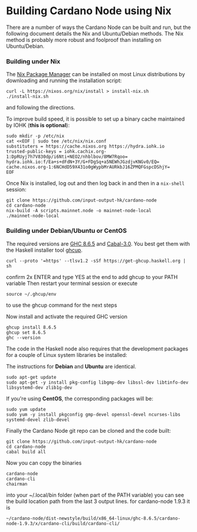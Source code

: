 # Building Cardano Node using Nix

There are a number of ways the Cardano Node can be built and run, but the following document
details the Nix and Ubuntu/Debian methods. The Nix method is probably more robust and foolproof
than installing on Ubuntu/Debian.


### Building under Nix

The [Nix Package Manager][nix] can be installed on most Linux distributions by downloading and
running the installation script:
```
curl -L https://nixos.org/nix/install > install-nix.sh
./install-nix.sh
```
and following the directions.

To improve build speed, it is possible to set up a binary cache maintained by IOHK (**this is
optional**):
```
sudo mkdir -p /etc/nix
cat <<EOF | sudo tee /etc/nix/nix.conf
substituters = https://cache.nixos.org https://hydra.iohk.io
trusted-public-keys = iohk.cachix.org-1:DpRUyj7h7V830dp/i6Nti+NEO2/nhblbov/8MW7Rqoo= hydra.iohk.io:f/Ea+s+dFdN+3Y/G+FDgSq+a5NEWhJGzdjvKNGv0/EQ= cache.nixos.org-1:6NCHdD59X431o0gWypbMrAURkbJ16ZPMQFGspcDShjY=
EOF
```

Once Nix is installed, log out and then log back in and then in a `nix-shell` session:
```
git clone https://github.com/input-output-hk/cardano-node
cd cardano-node
nix-build -A scripts.mainnet.node -o mainnet-node-local
./mainnet-node-local
```

### Building under Debian/Ubuntu or CentOS
The required versions are [GHC 8.6.5][ghc865] and [Cabal-3.0][cabal30].
You best get them with the Haskell installer tool [ghcup][ghcup].

```
curl --proto '=https' --tlsv1.2 -sSf https://get-ghcup.haskell.org | sh
```
confirm 2x ENTER and type YES at the end to add ghcup to your PATH variable
Then restart your terminal session or execute 

```
source ~/.ghcup/env
```
to use the ghcup command for the next steps

Now install and activate the required GHC version
```
ghcup install 8.6.5
ghcup set 8.6.5
ghc --version
```
The code in the Haskell node also requires that the development packages for a couple of Linux
system libraries be installed:

The instructions for **Debian** and **Ubuntu** are identical.

```
sudo apt-get update
sudo apt-get -y install pkg-config libgmp-dev libssl-dev libtinfo-dev libsystemd-dev zlib1g-dev
```
If you're using **CentOS**, the corresponding packages will be:

```
sudo yum update
sudo yum -y install pkgconfig gmp-devel openssl-devel ncurses-libs systemd-devel zlib-devel
```

Finally the Cardano Node git repo can be cloned and the code built:
```
git clone https://github.com/input-output-hk/cardano-node
cd cardano-node
cabal build all
```

Now you can copy the binaries 
```
cardano-node
cardano-cli
chairman
```
into your ~/.local/bin folder (when part of the PATH variable)
you can see the build location path from the last 3 output lines. 
for cardano-node 1.9.3 it is 
```
~/cardano-node/dist-newstyle/build/x86_64-linux/ghc-8.6.5/cardano-node-1.9.3/x/cardano-cli/build/cardano-cli/
```



 


[ghcup]: https://www.haskell.org/ghcup/
[cabal30]: https://www.haskell.org/cabal/download.html
[ghc865]: https://www.haskell.org/ghc/blog/20190423-ghc-8.6.5-released.html
[nix]: https://nixos.org/nix/
